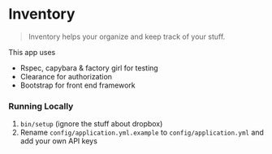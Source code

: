 # Inventory

> Inventory helps your organize and keep track of your stuff.

This app uses
 - Rspec, capybara & factory girl for testing
 - Clearance for authorization
 - Bootstrap for front end framework

### Running Locally
1. `bin/setup` (ignore the stuff about dropbox)
2. Rename `config/application.yml.example` to `config/application.yml` and add your own API keys
